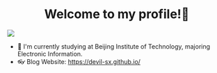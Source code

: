 <h1 align="center">
Welcome to my profile!👋
</h1>

<!--
**Devil-SX/Devil-SX** is a ✨ _special_ ✨ repository because its `README.md` (this file) appears on your GitHub profile.

Here are some ideas to get you started:

- 🔭 I’m currently working on ...
- 🌱 I’m currently learning ...
- 👯 I’m looking to collaborate on ...
- 🤔 I’m looking for help with ...
- 💬 Ask me about ...
- 📫 How to reach me: ...
- 😄 Pronouns: ...
- ⚡ Fun fact: ...
-->

<a href="https://github.com/anuraghazra/github-readme-stats">
  <img align="center" src="https://github-readme-stats.vercel.app/api/top-langs/?username=Devil-SX&layout=compact&hide=css,html,javascript&bg_color=DEG,0F2027,203A43,2C5364&theme=shades-of-purple" />
</a>

- 🍵 I'm currently studying at Beijing Institute of Technology, majoring Electronic Information.
- 👓 Blog Website: https://devil-sx.github.io/


